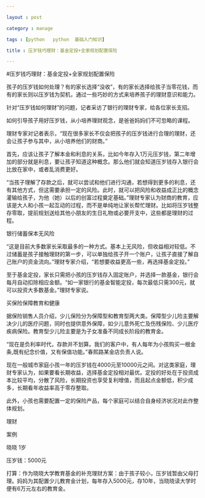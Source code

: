 ```yaml
---

layout : post

category : manage

tags : [python   python  基础入门知识]

title : 压岁钱巧理财：基金定投+全家规划配置保险

---
```



#压岁钱巧理财：基金定投+全家规划配置保险

孩子的压岁钱如何处理？有的家长选择“没收”，有的家长选择给孩子当零花钱，而有的家长则以压岁钱为契机，通过一些巧妙的方式来培养孩子的理财意识和能力。

针对“压岁钱如何理财”的问题，记者采访了银行的理财专家，给各位家长支招。

如何引导孩子用好压岁钱，从小培养理财观念，是爸爸妈妈们不可忽略的课程。

理财专家对记者表示，“现在很多家长不仅会把孩子的压岁钱进行合理的理财，还会让孩子参与其中，从小培养他们的财商。”

首先，应该让孩子了解本金和利息的关系，比如今年存入1万元压岁钱，第二年增加的部分就是利息，要让孩子知道这种概念。那么他们就会知道压岁钱存入银行会比放在家中，或者乱消费更好。

“当孩子理解了存款之后，就可以尝试和他们进行沟通，若想得到更多的利息，还有其他方式，但这需要承担一定的风险。此时，就可以把风险和收益成正比的概念灌输给孩子，为他（她）以后的创富过程奠定基础。”理财专家认为财商的教育，应该是大人和小孩一起互动的过程，而不是单纯地让家长帮忙理财。比如将压岁钱整存零取，提前规划送给其他小朋友的生日礼物或必要开支中，这些都是理财的过程。

银行储蓄保本无风险

“这是目前大多数家长采取最多的一种方式。基本上无风险，但收益相对较低。不过储蓄是孩子接触理财的第一步，可以单独给孩子开一个账户，让孩子直接了解自己账户的资金流向。”理财专家介绍，“若想要收益更高一些，再选择基金定投。”

至于基金定投，家长只需把小孩的压岁钱存入固定账户，并选择一款基金，银行会每月自动扣除相应金额。“如一家银行的基金智能定投，每次最低只需300元，就可以投资大多数基金。”理财专家说。

买保险保障教育和健康

据保险销售人员介绍，少儿保险分为保障型和教育型两大类。保障型少儿险主要解决少儿的医疗问题，同时也提供意外保障，如少儿意外死亡及伤残保险、少儿医疗疾病保险。教育型少儿险主要是为子女准备不同成长阶段的教育金。

“现在是负利率时代，存款并不划算。我们的客户中，有人每年为小孩购买一根金条,既有纪念价值，又有保值功能。”春熙路某金店负责人说。

现在一般城市家庭小孩一年的压岁钱在4000元至10000元之间。对这类家庭，理财专家认为，如果要看长期收益，选择基金定投相对最优。定投的好处在于投资成本比较平均，分散了风险，长期投资也享受复利增值，而且起点金额低，积少成多，长期看年收益率高于零存整取。

此外，小孩也需要配置一定的保险产品，每个家庭可以结合自身经济状况对此作整体规划。

理财

案例

晓晓 1岁

压岁钱：5000元

打算：作为晓晓大学教育基金的补充理财方案：由于孩子较小，压岁钱暂由父母打理。妈妈为其配置少儿教育金计划，每年存入5000元，存10年，当晓晓读大学时便有6万元左右的教育金。